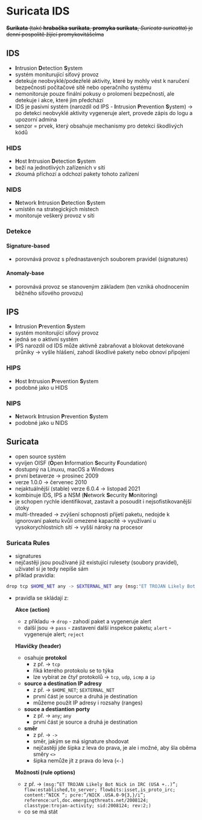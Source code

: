# Suricata IDS

~~**Surikata** (také **hrabačka surikata**, **promyka surikata**, *Suricata suricatta*) je denní pospolitě žijící promykovitášelma~~

## IDS

- **I**ntrusion **D**etection **S**ystem
- systém moniturující síťový provoz
- detekuje neobvyklé/podezřelé aktivity, které by mohly vést k naručení bezpečnosti počítačové sítě nebo operačního systému
- nemonitoruje pouze finální pokusy o prolomení bezpečností, ale detekuje i akce, které jim předchází
- IDS je pasivní systém (narozdíl od IPS - **I**ntrusion **P**revention **S**ystem) → po detekci neobvyklé aktivity vygeneruje alert, provede zápis do logu a upozorní admina
- senzor = prvek, který obsahuje mechanismy pro detekci škodlivých kódů

### HIDS

- **H**ost **I**ntrusion **D**etection **S**ystem
- beží na jednotlivých zařízeních v síti
- zkoumá příchozí a odchozí pakety tohoto zařízení

### NIDS

- **N**etwork **I**ntrusion **D**etection **S**ystem
- umístěn na strategických místech
- monitoruje veškerý provoz v síti

### Detekce

   #### Signature-based

   - porovnává provoz s přednastavených souborem pravidel (signatures)

   #### Anomaly-base

   - porovnává provoz se stanoveným základem (ten vzniká ohodnocením běžného síťového provozu)

## IPS

- **I**ntrusion **P**revention **S**ystem
- systém monitorující síťový provoz
- jedná se o aktivní systém
- IPS narozdíl od IDS může aktivně zabraňovat a blokovat detekované průniky → vyšle hlášení, zahodí škodlivé pakety nebo obnoví připojení

### HIPS

- **H**ost **I**ntrusion **P**revention **S**ystem
- podobné jako u HIDS

### NIPS

- **N**etwork **I**ntrusion **P**revention **S**ystem
- podobné jako u NIDS

## Suricata

- open source systém
- vyvíjen OISF (**O**pen **I**nformation **S**ecurity **F**oundation)
- dostupný na Linuxu, macOS a Windows
- první betaverze → prosinec 2009
- verze 1.0.0 → červenec 2010
- nejaktuálnější (stable) verze 6.0.4 → listopad 2021
- kombinuje IDS, IPS a NSM (**N**etwork **S**ecurity **M**onitoring)
- je schopen rychle identifikovat, zastavit a posoudit i nejsofistikovanější útoky
- multi-threaded → zvýšení schopnosti přijetí paketu, nedojde k ignorovaní paketu kvůli omezené kapacitě → využívaní u vysokorychlostních sítí → vyšší nároky na procesor

### Suricata Rules

- signatures
- nejčastěji jsou používané již existující rulesety (soubory pravidel), uživatel si je tedy nepíše sám
- příklad pravidla:

```Bash
drop tcp $HOME_NET any -> $EXTERNAL_NET any (msg:"ET TROJAN Likely Bot Nick in IRC (USA +..)"; flow:established,to_server; flowbits:isset,is_proto_irc; content:"NICK "; pcre:"/NICK .*USA.*[0-9]{3,}/i"; reference:url,doc.emergingthreats.net/2008124; classtype:trojan-activity; sid:2008124; rev:2;)
```

- pravidla se skládají z:

   **Akce (action)**

   - z příkladu → `drop` - zahodí paket a vygeneruje alert
   - další jsou → `pass` - zastavení další inspekce paketu; `alert` - vygeneruje alert; `reject`

   **Hlavičky (header)**

   - osahuje **protokol**
      - z př. → `tcp`
      - říká kterého protokolu se to týka
      - lze vybírat ze čtyř protokolů → `tcp`, `udp`, `icmp` a `ip`
   - **source a destination IP adresy**
      - z př. → `$HOME_NET`; `$EXTERNAL_NET`
      - první část je source a druhá je destination
      - můžeme použít IP adresy i rozsahy (ranges)
   - **souce a destiantion porty**
      - z př. → `any`; `any`
      - první část je source a druhá je destination
   - **směr**
      - z př. → `->`
      - směr, jakým se má signature shodovat
      - nejčastěji jde šipka z leva do prava, je ale i možné, aby šla oběma směry `<>`
      - šipka nemůže jít z prava do leva (`<-`)

   **Možností (rule options)**

   - z př. → `(msg:”ET TROJAN Likely Bot Nick in IRC (USA +..)”; flow:established,to_server; flowbits:isset,is_proto_irc; content:”NICK “; pcre:”/NICK .USA.0-9{3,}/i”; reference:url,doc.emergingthreats.net/2008124; classtype:trojan-activity; sid:2008124; rev:2;)`
   - co se má stát
